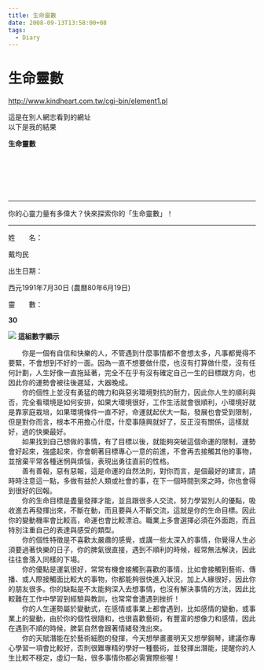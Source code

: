 ```yaml
---
title: 生命靈數
date: 2008-09-13T13:58:00+08
tags:
  - Diary
---
```

# 生命靈數

<http://www.kindheart.com.tw/cgi-bin/element1.pl>  
  
這是在別人網志看到的網址  
以下是我的結果  
  

**生命靈數**

 

 

 

- - -

你的心靈力量有多偉大？快來探索你的「生命靈數」！

- - -

  

姓　　名：

戴均民

出生日期：

西元1991年7月30日 (農曆80年6月19日)

靈　　數：

**30**

  

![](http://www.kindheart.com.tw/icon/template/element/item.gif) **這組數字顯示**

　　你是一個有自信和快樂的人，不管遇到什麼事情都不會想太多，凡事都覺得不要緊，不會想到不好的一面。因為一直不想要做什麼，也沒有打算做什麼，沒有任何計劃，人生好像一直拖延著，完全不在乎有沒有確定自己一生的目標跟方向，也因此你的運勢會被往後遲延，大器晚成。  
　　你的個性上並沒有勇猛的魄力和與惡劣環境對抗的耐力，因此你人生的順利與否，完全看環境是如何安排，如果大環境很好，工作生活就會很順利，小環境好就是靠家庭栽培，如果環境條件一直不好，命運就起伏大一點，發展也會受到限制，但是對你而言，根本不用擔心什麼，什麼事隨興就好了，反正沒有關係，這樣就好，過的快樂最好。  
　　如果找到自己想做的事情，有了目標以後，就能夠突破這個命運的限制，運勢會好起來，強盛起來，你會朝著目標專心一意的前進，不會再去接觸其他的事物，並捨棄平常各種迷惘與煩惱，表現出勇往直前的性格。  
　　善有善報，惡有惡報，這是命運的自然法則，對你而言，是個最好的建言，請時時注意這一點，多做有益於人類或社會的事，在下一個時間到來之時，你也會得到很好的回報。  
　　你的生命目標是盡量發揮才能，並且跟很多人交流，努力學習別人的優點，吸收進去再發揮出來，不斷在動，而且要與人不斷交流，這就是你的生命目標。因此你的變動機率會比較高，命運也會比較漂泊。職業上多會選擇必須在外面跑，而且特別注重自己的表達與感受的類型。  
　　你的個性特徵是不喜歡太嚴肅的感覺，或講一些太深入的事情，你覺得人生必須要過著快樂的日子，你的脾氣很直接，遇到不順利的時候，經常無法解決，因此往往會落入同樣的下場。  
　　你的優點是運氣很好，常常有機會接觸到喜歡的事情，比如會接觸到藝術、傳播、或人際接觸面比較大的事物，你都能夠很快進入狀況，加上人緣很好，因此你的朋友很多。你的缺點是不太能夠深入去想事情，也沒有解決事情的方法，因此比較難在工作中學習到經驗與教訓，也常常會遭遇到挫折！  
　　你的人生運勢屬於變動式，在感情或事業上都會遇到，比如感情的變動，或事業上的變動，由於你的個性很隨和，也很喜歡藝術，有豐富的想像力和感情，因此在遇到不順的時候，脾氣自然會跟著情緒發洩出來。  
　　你的天賦潛能在於藝術細胞的發揮，今天想學畫畫明天又想學鋼琴，建議你專心學習一項會比較好，否則很難專精的學好一種藝術，並發揮出潛能，提醒你的人生比較不穩定，虛幻一點，很多事情你都必需實際些喔！
